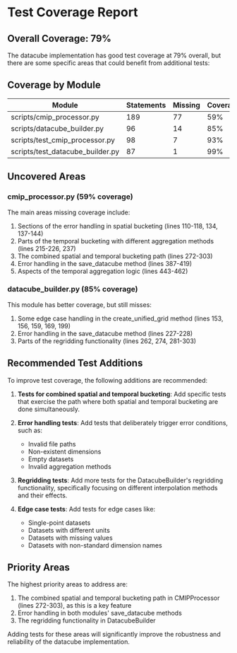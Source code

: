 # Test Coverage Report

## Overall Coverage: 79%

The datacube implementation has good test coverage at 79% overall, but there are some specific areas that could benefit from additional tests:

## Coverage by Module

| Module | Statements | Missing | Coverage |
|--------|------------|---------|----------|
| scripts/cmip_processor.py | 189 | 77 | 59% |
| scripts/datacube_builder.py | 96 | 14 | 85% |
| scripts/test_cmip_processor.py | 98 | 7 | 93% |
| scripts/test_datacube_builder.py | 87 | 1 | 99% |

## Uncovered Areas

### cmip_processor.py (59% coverage)

The main areas missing coverage include:

1. Sections of the error handling in spatial bucketing (lines 110-118, 134, 137-144)
2. Parts of the temporal bucketing with different aggregation methods (lines 215-226, 237)
3. The combined spatial and temporal bucketing path (lines 272-303)
4. Error handling in the save_datacube method (lines 387-419)
5. Aspects of the temporal aggregation logic (lines 443-462)

### datacube_builder.py (85% coverage)

This module has better coverage, but still misses:

1. Some edge case handling in the create_unified_grid method (lines 153, 156, 159, 169, 199)
2. Error handling in the save_datacube method (lines 227-228)
3. Parts of the regridding functionality (lines 262, 274, 281-303)

## Recommended Test Additions

To improve test coverage, the following additions are recommended:

1. **Tests for combined spatial and temporal bucketing**: Add specific tests that exercise the path where both spatial and temporal bucketing are done simultaneously.

2. **Error handling tests**: Add tests that deliberately trigger error conditions, such as:
   - Invalid file paths
   - Non-existent dimensions
   - Empty datasets
   - Invalid aggregation methods

3. **Regridding tests**: Add more tests for the DatacubeBuilder's regridding functionality, specifically focusing on different interpolation methods and their effects.

4. **Edge case tests**: Add tests for edge cases like:
   - Single-point datasets
   - Datasets with different units
   - Datasets with missing values
   - Datasets with non-standard dimension names

## Priority Areas

The highest priority areas to address are:

1. The combined spatial and temporal bucketing path in CMIPProcessor (lines 272-303), as this is a key feature
2. Error handling in both modules' save_datacube methods
3. The regridding functionality in DatacubeBuilder

Adding tests for these areas will significantly improve the robustness and reliability of the datacube implementation.